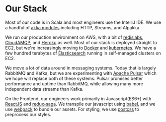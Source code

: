 # Our Stack

Most of our code is in Scala and most engineers use the IntelliJ IDE. We use a handful of [akka modules](https://akka.io/docs/) including HTTP, Streams, and Alpakka.

We run our production environment on AWS, with a bit of [redislabs](https://redislabs.com/), [CloudAMQP](https://www.cloudamqp.com/), and [Heroku](https://www.heroku.com/) as well. Most of our stack is deployed straight to EC2, but we're increasingly moving to [Docker](https://www.docker.com/) and [kubernetes](https://kubernetes.io/). We have a few hundred terabytes of [Elasticsearch](https://elastic.co/) running in self-managed clusters on EC2.

We move a lot of data around in messaging systems. Today that is largely RabbitMQ and Kafka, but we are experimenting with [Apache Pulsar](https://pulsar.apache.org/) which we hope will replace both of these systems. Pulsar promises better performance and uptime than RabbitMQ, while allowing many more independent data streams than Kafka.

On the Frontend, our engineers work primarily in Javascript(ES6+) with [ReactJS](https://reactjs.org/) and [redux-saga](https://redux-saga.js.org/). We transpile our javascript using [babel](https://github.com/babel/babel), and we use [webpack](https://webpack.github.io/) to bundle our assets. For styling, we use [postcss](https://postcss.org/) to preprocess our styles.
